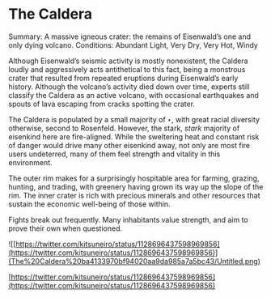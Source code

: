 # The Caldera

Summary: A massive igneous crater: the remains of Eisenwald’s one and only dying volcano.
Conditions: Abundant Light, Very Dry, Very Hot, Windy

Although Eisenwald’s seismic activity is mostly nonexistent, the Caldera loudly and aggressively acts antithetical to this fact, being a monstrous crater that resulted from repeated eruptions during Eisenwald’s early history. Although the volcano’s activity died down over time, experts still classify the Caldera as an active volcano, with occasional earthquakes and spouts of lava escaping from cracks spotting the crater.

The Caldera is populated by a small majority of ‣, with great racial diversity otherwise, second to Rosenfeld. However, the stark, *stark* majority of eisenkind here are fire-aligned. While the sweltering heat and constant risk of danger would drive many other eisenkind away, not only are most fire users undeterred, many of them feel strength and vitality in this environment.

The outer rim makes for a surprisingly hospitable area for farming, grazing, hunting, and trading, with greenery having grown its way up the slope of the rim. The inner crater is rich with precious minerals and other resources that sustain the economic well-being of those within.

Fights break out frequently. Many inhabitants value strength, and aim to prove their own when questioned.

![[https://twitter.com/kitsuneiro/status/1128696437598969856](https://twitter.com/kitsuneiro/status/1128696437598969856)](The%20Caldera%20ba4133970bf94020aa9da985a7a5bc43/Untitled.png)

[https://twitter.com/kitsuneiro/status/1128696437598969856](https://twitter.com/kitsuneiro/status/1128696437598969856)